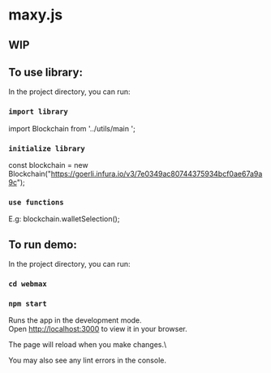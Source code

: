 # maxy.js

## WIP

## To use library:

In the project directory, you can run:

### `import library`

import Blockchain from '../utils/main ';

### `initialize library`

const blockchain = new Blockchain("https://goerli.infura.io/v3/7e0349ac80744375934bcf0ae67a9a9c");

### `use functions`

E.g: blockchain.walletSelection();

## To run demo:

In the project directory, you can run:

### `cd webmax`

### `npm start`

Runs the app in the development mode.\
Open [http://localhost:3000](http://localhost:3000) to view it in your browser.

The page will reload when you make changes.\

You may also see any lint errors in the console.
